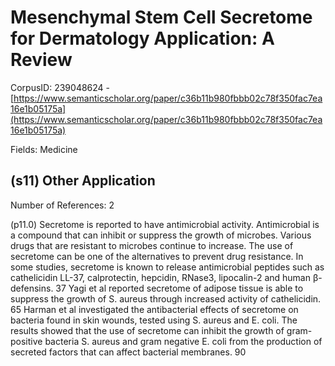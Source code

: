# Mesenchymal Stem Cell Secretome for Dermatology Application: A Review

CorpusID: 239048624 - [https://www.semanticscholar.org/paper/c36b11b980fbbb02c78f350fac7ea16e1b05175a](https://www.semanticscholar.org/paper/c36b11b980fbbb02c78f350fac7ea16e1b05175a)

Fields: Medicine

## (s11) Other Application
Number of References: 2

(p11.0) Secretome is reported to have antimicrobial activity. Antimicrobial is a compound that can inhibit or suppress the growth of microbes. Various drugs that are resistant to microbes continue to increase. The use of secretome can be one of the alternatives to prevent drug resistance. In some studies, secretome is known to release antimicrobial peptides such as cathelicidin LL-37, calprotectin, hepcidin, RNase3, lipocalin-2 and human β-defensins. 37 Yagi et al reported secretome of adipose tissue is able to suppress the growth of S. aureus through increased activity of cathelicidin. 65 Harman et al investigated the antibacterial effects of secretome on bacteria found in skin wounds, tested using S. aureus and E. coli. The results showed that the use of secretome can inhibit the growth of gram-positive bacteria S. aureus and gram negative E. coli from the production of secreted factors that can affect bacterial membranes. 90

